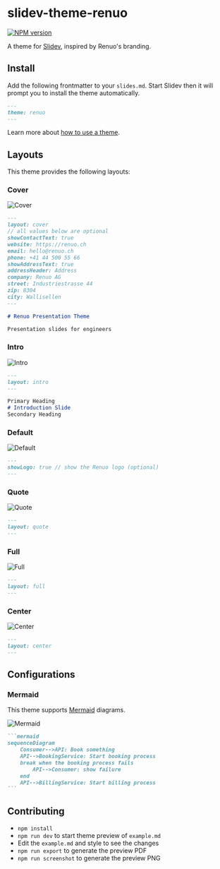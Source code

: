 # slidev-theme-renuo

[![NPM version](https://img.shields.io/npm/v/slidev-theme-renuo?color=3AB9D4&label=)](https://www.npmjs.com/package/slidev-theme-renuo-theme)

A theme for [Slidev](https://github.com/slidevjs/slidev), inspired by Renuo's branding.

## Install

Add the following frontmatter to your `slides.md`. Start Slidev then it will prompt you to install the theme automatically.


```markdown
---
theme: renuo
---
```

Learn more about [how to use a theme](https://sli.dev/themes/use).

## Layouts

This theme provides the following layouts:

### Cover

![Cover](./screenshots/cover.png)


```markdown
--- 
layout: cover
// all values below are optional
showContactText: true 
website: https://renuo.ch
email: hello@renuo.ch
phone: +41 44 500 55 66
showAddressText: true 
addressHeader: Address 
company: Renuo AG
street: Industriestrasse 44
zip: 8304 
city: Wallisellen 
---

# Renuo Presentation Theme

Presentation slides for engineers
```

### Intro

![Intro](./screenshots/intro.png)

```markdown
---
layout: intro
---

Primary Heading
# Introduction Slide
Secondary Heading
```

### Default

![Default](./screenshots/default.png)

```markdown
---
showLogo: true // show the Renuo logo (optional)
---
```

### Quote

![Quote](./screenshots/quote.png)

```markdown
---
layout: quote
---
```

### Full

![Full](./screenshots/full.png)

```markdown
---
layout: full
---
```

### Center

![Center](./screenshots/center.png)

```markdown
---
layout: center
---
```

## Configurations

### Mermaid

This theme supports [Mermaid](https://mermaid-js.github.io/mermaid/) diagrams.

![Mermaid](./screenshots/mermaid.png)

```markdown
```mermaid
sequenceDiagram
    Consumer-->API: Book something
    API-->BookingService: Start booking process
    break when the booking process fails
        API-->Consumer: show failure
    end
    API-->BillingService: Start billing process
``` 
```

## Contributing

- `npm install`
- `npm run dev` to start theme preview of `example.md`
- Edit the `example.md` and style to see the changes
- `npm run export` to generate the preview PDF
- `npm run screenshot` to generate the preview PNG
